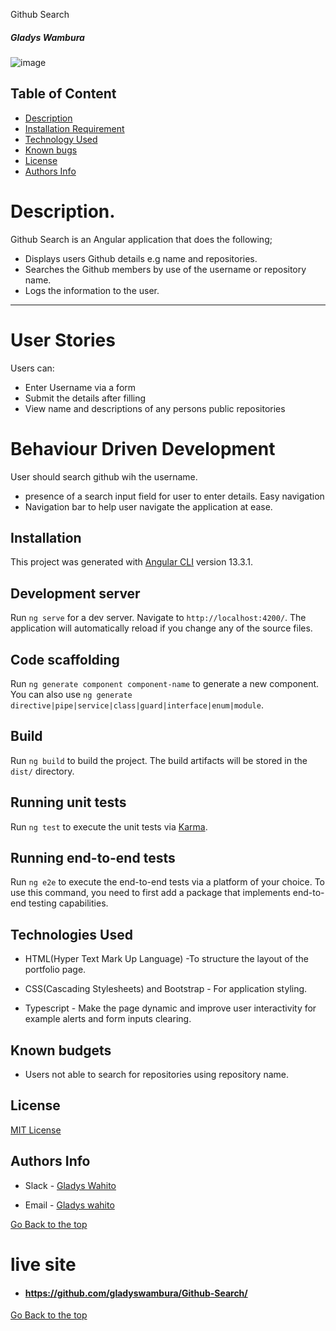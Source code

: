 Github Search

##### Gladys Wambura

![image](![image](https://user-images.githubusercontent.com/97955649/163875642-5be07f5f-2a85-4aa4-b2df-b144d62256d9.png))
## Table of Content

- [Description](#description)
- [Installation Requirement](#installation)
- [Technology Used](#technologies-used)
- [Known bugs](#known-bugs)
- [License](#license)
- [Authors Info](#authors-info)

# Description.

Github Search is an Angular application that does the following;

- Displays users Github details e.g name and repositories.
- Searches the Github members by use of the username or repository name.
- Logs the information to the user.

<hr>

# User Stories

Users can:

- Enter Username via a form
- Submit the details after filling
- View name and descriptions of any persons public repositories

# Behaviour Driven Development

User should search github wih the username.

- presence of a search input field for user to enter details.
  Easy navigation
- Navigation bar to help user navigate the application at ease.

## Installation

This project was generated with [Angular CLI](https://github.com/angular/angular-cli) version 13.3.1.

## Development server

Run `ng serve` for a dev server. Navigate to `http://localhost:4200/`. The application will automatically reload if you change any of the source files.

## Code scaffolding

Run `ng generate component component-name` to generate a new component. You can also use `ng generate directive|pipe|service|class|guard|interface|enum|module`.

## Build

Run `ng build` to build the project. The build artifacts will be stored in the `dist/` directory.

## Running unit tests

Run `ng test` to execute the unit tests via [Karma](https://karma-runner.github.io).

## Running end-to-end tests

Run `ng e2e` to execute the end-to-end tests via a platform of your choice. To use this command, you need to first add a package that implements end-to-end testing capabilities.

## Technologies Used

- HTML(Hyper Text Mark Up Language) -To structure the layout of the portfolio page.

- CSS(Cascading Stylesheets) and Bootstrap - For application  styling.

- Typescript - Make the page dynamic and improve user interactivity for example alerts and form inputs clearing.

## Known budgets

- Users not able to search for repositories using repository name.

## License

[MIT License](LICENSE)

## Authors Info

- Slack - [Gladys Wahito]()

- Email - [Gladys wahito](https://gmail.com)

[Go Back to the top](#githubsearch)

# live site

- #### https://github.com/gladyswambura/Github-Search/

[Go Back to the top](#githubsearch)
